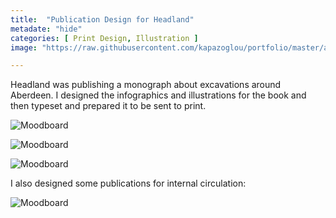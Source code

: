 ```yaml
---
title:  "Publication Design for Headland"
metadate: "hide"
categories: [ Print Design, Illustration ]
image: "https://raw.githubusercontent.com/kapazoglou/portfolio/master/assets/images/item/highway-through-history_Page_001.png"

---
```


Headland was publishing a monograph about excavations around Aberdeen. I designed the infographics and illustrations for the book and then typeset and prepared it to be sent to print.

![Moodboard](https://raw.githubusercontent.com/kapazoglou/portfolio/master/assets/images/item/highway-through-history_Page_024.png)

![Moodboard](https://raw.githubusercontent.com/kapazoglou/portfolio/master/assets/images/item/highway-through-history_Page_079.png)

![Moodboard](https://raw.githubusercontent.com/kapazoglou/portfolio/master/assets/images/item/gra_7.png)

I also designed some publications for internal circulation:

![Moodboard](https://raw.githubusercontent.com/kapazoglou/portfolio/master/assets/images/item/gra_10.png)
